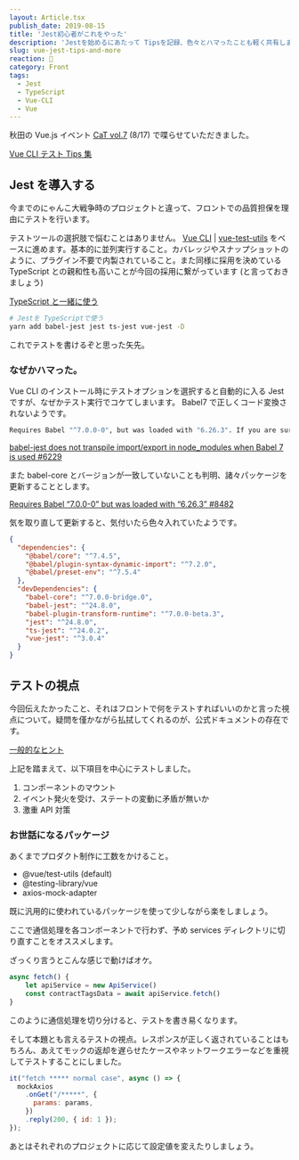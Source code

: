 ```yaml
---
layout: Article.tsx
publish_date: 2019-08-15
title: 'Jest初心者がこれをやった'
description: 'Jestを始めるにあたって Tipsを記録、色々とハマったことも軽く共有します。'
slug: vue-jest-tips-and-more
reaction: 🧮
category: Front
tags:
  - Jest
  - TypeScript
  - Vue-CLI
  - Vue
---
```


秋田の Vue.js イベント
[CaT vol.7](https://create-and-think.doorkeeper.jp/events/90155) (8/17)
で喋らせていただきました。

<a class="link-preview" href="https://slides.com/jiyuujin/20190817#/">Vue CLI
テスト Tips 集</a>

## Jest を導入する

今までのにゃんこ大戦争時のプロジェクトと違って、フロントでの品質担保を理由にテストを行います。

テストツールの選択肢で悩むことはありません。 [Vue CLI](https://cli.vuejs.org/) |
[vue-test-utils](https://vue-test-utils.vuejs.org/ja/)
をベースに進めます。基本的に並列実行すること。カバレッジやスナップショットのように、プラグイン不要で内製されていること。また同様に採用を決めている
TypeScript との親和性も高いことが今回の採用に繋がっています
(と言っておきましょう)

<a class="link-preview" href="https://vue-test-utils.vuejs.org/ja/guides/using-with-typescript.html#typescript-%E3%81%A8%E4%B8%80%E7%B7%92%E3%81%AB%E4%BD%BF%E3%81%86">TypeScript
と一緒に使う</a>

```bash
# Jestを TypeScriptで使う
yarn add babel-jest jest ts-jest vue-jest -D
```

これでテストを書けるぞと思った矢先。

### なぜかハマった。

Vue CLI のインストール時にテストオプションを選択すると自動的に入る Jest
ですが、なぜかテスト実行でコケてしまいます。 Babel7
で正しくコード変換されないようです。

```bash
Requires Babel "^7.0.0-0", but was loaded with "6.26.3". If you are sure you have a compatible version of @babel/core, it is likely that something in your build process is loading the wrong version. Inspect the stack trace of this error to look for the first entry that doesn't mention "@babel/core" or "babel-core" to see what is calling Babel.
```

<a class="link-preview" href="https://github.com/facebook/jest/issues/6229#issuecomment-452388372">babel-jest
does not transpile import/export in node_modules when Babel 7 is used #6229</a>

また babel-core
とバージョンが一致していないことも判明、諸々パッケージを更新することとします。

<a class="link-preview" href="https://github.com/babel/babel/issues/8482#issuecomment-413927029">Requires
Babel “7.0.0-0” but was loaded with “6.26.3” #8482</a>

気を取り直して更新すると、気付いたら色々入れていたようです。

```json
{
  "dependencies": {
    "@babel/core": "^7.4.5",
    "@babel/plugin-syntax-dynamic-import": "^7.2.0",
    "@babel/preset-env": "^7.5.4"
  },
  "devDependencies": {
    "babel-core": "^7.0.0-bridge.0",
    "babel-jest": "^24.8.0",
    "babel-plugin-transform-runtime": "^7.0.0-beta.3",
    "jest": "^24.8.0",
    "ts-jest": "^24.0.2",
    "vue-jest": "^3.0.4"
  }
}
```

## テストの視点

今回伝えたかったこと、それはフロントで何をテストすればいいのかと言った視点について。疑問を僅かながら払拭してくれるのが、公式ドキュメントの存在です。

<a class="link-preview" href="https://vue-test-utils.vuejs.org/ja/guides/#%E4%B8%80%E8%88%AC%E7%9A%84%E3%81%AA%E3%83%92%E3%83%B3%E3%83%88">一般的なヒント</a>

上記を踏まえて、以下項目を中心にテストしました。

1. コンポーネントのマウント
2. イベント発火を受け、ステートの変動に矛盾が無いか
3. 激重 API 対策

### お世話になるパッケージ

あくまでプロダクト制作に工数をかけること。

- @vue/test-utils (default)
- @testing-library/vue
- axios-mock-adapter

既に汎用的に使われているパッケージを使って少しながら楽をしましょう。

ここで通信処理を各コンポーネントで行わず、予め services
ディレクトリに切り直すことをオススメします。

ざっくり言うとこんな感じで動けばオケ。

```js
async fetch() {
    let apiService = new ApiService()
    const contractTagsData = await apiService.fetch()
}
```

このように通信処理を切り分けると、テストを書き易くなります。

そして本題とも言えるテストの視点。レスポンスが正しく返されていることはもちろん、あえてモックの返却を遅らせたケースやネットワークエラーなどを重視してテストすることにしました。

```js
it("fetch ***** normal case", async () => {
  mockAxios
    .onGet("/*****", {
      params: params,
    })
    .reply(200, { id: 1 });
});
```

あとはそれぞれのプロジェクトに応じて設定値を変えたりしましょう。
